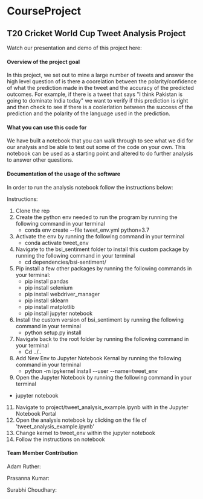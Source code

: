 # CourseProject

## T20 Cricket World Cup Tweet Analysis Project


Watch our presentation and demo of this project here: 


#### Overview of the project goal
In this project, we set out to mine a large number of tweets and answer the high level question of is there a coorelation between the polarity/confidence of what the prediction made in the tweet and the accuracy of the predicted outcomes. For example, if there is a tweet that says "I think Pakistan is going to dominate India today" we want to verify if this prediction is right and then check to see if there is a coolerlation between the success of the prediction and the polarity of the language used in the prediction.

#### What you can use this code for
We have built a notebook that you can walk through to see what we did for our analysis and be able to test out some of the code on your own.
This notebook can be used as a starting point and altered to do further analysis to answer other questions.

#### Documentation of the usage of the software 

In order to run the analysis notebook follow the instructions below:

Instructions:
1. Clone the rep
2. Create the python env needed to run the program by running the following command in your terminal 
   - conda env create --file tweet_env.yml python=3.7
3. Activate the env by running the following command in your terminal 
   - conda activate tweet_env 
4. Navigate to the bsi_sentiment folder to install this custom package by running the following command in your terminal
   - cd dependencies/bsi-sentiment/ 
5. Pip install a few other packages by running the following commands in your terminal:
   - pip install pandas
   - pip install selenium
   - pip install webdriver_manager
   - pip install sklearn
   - pip install matplotlib
   - pip install jupyter notebook
7. Install the custom version of bsi_sentiment by running the following command in your terminal
   - python setup.py install 
8. Navigate back to the root folder  by running the following command in your terminal
   - Cd ../.. 
9. Add New Env to Jupyter Notebook Kernal by running the following command in your terminal
   - python -m ipykernel install --user --name=tweet_env 
10. Open the Jupyter Notebook by running the following command in your terminal
   - jupyter notebook
11. Navigate to project/tweet_analysis_example.ipynb with in the Jupyter Notebook Portal
12. Open the analysis notebook by clicking on the file of 'tweet_analysis_example.ipynb'
13. Change kernel to tweet_env within the jupyter notebook
14. Follow the instructions on notebook 




#### Team Member Contribution

Adam Ruther:

Prasanna Kumar:

Surabhi Choudhary:
